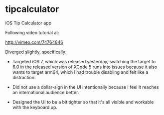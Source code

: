 tipcalculator
=============

iOS Tip Calculator app

Following video tutorial at:

  http://vimeo.com/74764846

Diverged slightly, specifically:

  * Targeted iOS 7, which was released yesterday, switching the target to 6.0 in the released
      version of XCode 5 runs into issues because it also wants to target arm64, which I had
      trouble disabling and felt like a distraction.

  * Did not use a dollar-sign in the UI intentionally because I feel it reaches an international
    audience better.

  * Designed the UI to be a bit tighter so that it's all visible and workable with the keyboard up.

